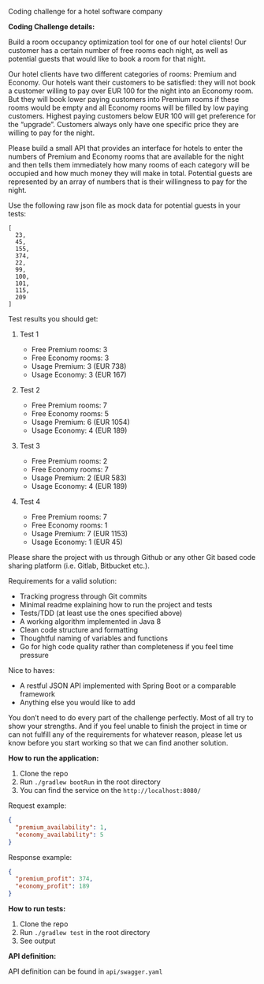 Coding challenge for a hotel software company

**Coding Challenge details:**

Build a room occupancy optimization tool for one of our hotel clients! Our customer has a
certain number of free rooms each night, as well as potential guests that would like to book a
room for that night.

Our hotel clients have two different categories of rooms: Premium and Economy. Our hotels
want their customers to be satisfied: they will not book a customer willing to pay over EUR
100 for the night into an Economy room. But they will book lower paying customers into
Premium rooms if these rooms would be empty and all Economy rooms will be filled by low
paying customers. Highest paying customers below EUR 100 will get preference for the
“upgrade”. Customers always only have one specific price they are willing to pay for the
night.

Please build a small API that provides an interface for hotels to enter the numbers of
Premium and Economy rooms that are available for the night and then tells them
immediately how many rooms of each category will be occupied and how much money they
will make in total. Potential guests are represented by an array of numbers that is their
willingness to pay for the night.

Use the following raw json file as mock data for potential guests in your tests:
```
[
  23,
  45,
  155,
  374,
  22,
  99,
  100,
  101,
  115,
  209
]
```


Test results you should get:

1. Test 1
    
    * Free Premium rooms: 3
    * Free Economy rooms: 3
    * Usage Premium: 3 (EUR 738)
    * Usage Economy: 3 (EUR 167)

1. Test 2

    * Free Premium rooms: 7
    * Free Economy rooms: 5
    * Usage Premium: 6 (EUR 1054)
    * Usage Economy: 4 (EUR 189)

1. Test 3

    * Free Premium rooms: 2
    * Free Economy rooms: 7
    * Usage Premium: 2 (EUR 583)
    * Usage Economy: 4 (EUR 189)

1. Test 4
    * Free Premium rooms: 7
    * Free Economy rooms: 1
    * Usage Premium: 7 (EUR 1153)
    * Usage Economy: 1 (EUR 45)


Please share the project with us through Github or any other Git based code sharing
platform (i.e. Gitlab, Bitbucket etc.).


Requirements for a valid solution:
- Tracking progress through Git commits
- Minimal readme explaining how to run the project and tests
- Tests/TDD (at least use the ones specified above)
- A working algorithm implemented in Java 8
- Clean code structure and formatting
- Thoughtful naming of variables and functions
- Go for high code quality rather than completeness if you feel time pressure

Nice to haves:
- A restful JSON API implemented with Spring Boot or a comparable framework
- Anything else you would like to add

You don’t need to do every part of the challenge perfectly. Most of all try to show your
strengths. And if you feel unable to finish the project in time or can not fulfill any of the
requirements for whatever reason, please let us know before you start working so that we
can find another solution.

**How to run the application:**

1. Clone the repo
1. Run `./gradlew bootRun` in the root directory
1. You can find the service on the `http://localhost:8080/`

Request example:
```json
{
  "premium_availability": 1,
  "economy_availability": 5
}
```

Response example:
```json
{
  "premium_profit": 374,
  "economy_profit": 189
}
```

**How to run tests:**

1. Clone the repo
1. Run `./gradlew test` in the root directory
1. See output

**API definition:**

API definition can be found in `api/swagger.yaml`